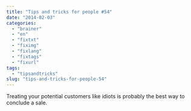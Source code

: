 ```yaml
---
title: "Tips and tricks for people #54"
date: "2014-02-03"
categories: 
  - "brainer"
  - "en"
  - "fixtxt"
  - "fiximg"
  - "fixlang"
  - "fixtags"
  - "fixurl"
tags: 
  - "tipsandtricks"
slug: "tips-and-tricks-for-people-54"
---
```


Treating your potential customers like idiots is probably the best way to conclude a sale.

